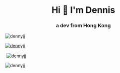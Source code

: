 <h1 align="center">Hi 👋 I'm Dennis</h1>
<h3 align="center">a dev from Hong Kong</h3>

<p align="left"> <img src="https://komarev.com/ghpvc/?username=dennyjj&label=Profile%20views&color=0e75b6&style=flat" alt="dennyjj" /> </p>

<p align="left"> <a href="https://github.com/ryo-ma/github-profile-trophy"><img src="https://github-profile-trophy.vercel.app/?username=dennyjj" alt="dennyjj" /></a> </p>

<p>&nbsp;<img align="center" src="https://github-readme-stats.vercel.app/api?username=dennyjj&show_icons=true&locale=en" alt="dennyjj" /></p>

<p><img align="center" src="https://github-readme-streak-stats.herokuapp.com/?user=dennyjj&" alt="dennyjj" /></p>
